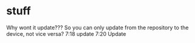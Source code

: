 # stuff
Why wont it update???
So you can only update from the repository to the device, not vice versa?
7:18 update
7:20 Update
